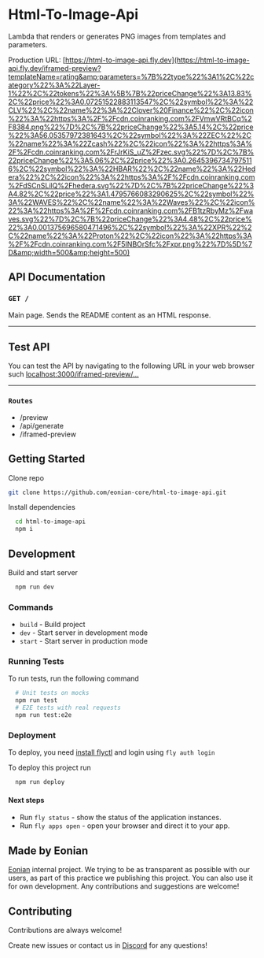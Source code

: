 # Html-To-Image-Api

Lambda that renders or generates PNG images from templates and parameters.

Production URL: [https://html-to-image-api.fly.dev](https://html-to-image-api.fly.dev/iframed-preview?templateName=rating&amp;parameters=%7B%22type%22%3A1%2C%22category%22%3A%22Layer-1%22%2C%22tokens%22%3A%5B%7B%22priceChange%22%3A13.83%2C%22price%22%3A0.07251522883113547%2C%22symbol%22%3A%22CLV%22%2C%22name%22%3A%22Clover%20Finance%22%2C%22icon%22%3A%22https%3A%2F%2Fcdn.coinranking.com%2FVmwVRtBCq%2F8384.png%22%7D%2C%7B%22priceChange%22%3A5.14%2C%22price%22%3A56.05357972381643%2C%22symbol%22%3A%22ZEC%22%2C%22name%22%3A%22Zcash%22%2C%22icon%22%3A%22https%3A%2F%2Fcdn.coinranking.com%2FrJrKiS_uZ%2Fzec.svg%22%7D%2C%7B%22priceChange%22%3A5.06%2C%22price%22%3A0.26453967347975116%2C%22symbol%22%3A%22HBAR%22%2C%22name%22%3A%22Hedera%22%2C%22icon%22%3A%22https%3A%2F%2Fcdn.coinranking.com%2FdSCnSLilQ%2Fhedera.svg%22%7D%2C%7B%22priceChange%22%3A4.82%2C%22price%22%3A1.4795766083290625%2C%22symbol%22%3A%22WAVES%22%2C%22name%22%3A%22Waves%22%2C%22icon%22%3A%22https%3A%2F%2Fcdn.coinranking.com%2FB1tzRbyMz%2Fwaves.svg%22%7D%2C%7B%22priceChange%22%3A4.48%2C%22price%22%3A0.001375696580471496%2C%22symbol%22%3A%22XPR%22%2C%22name%22%3A%22Proton%22%2C%22icon%22%3A%22https%3A%2F%2Fcdn.coinranking.com%2F5INBOrSfc%2Fxpr.png%22%7D%5D%7D&amp;width=500&amp;height=500)

## API Documentation

### `GET /`

Main page. Sends the README content as an HTML response.

---

## Test API

You can test the API by navigating to the following URL in your web browser such [localhost:3000/iframed-preview/...](http://localhost:3000/iframed-preview?templateName=rating&amp;parameters=%7B%22type%22%3A1%2C%22category%22%3A%22Layer-1%22%2C%22tokens%22%3A%5B%7B%22priceChange%22%3A13.83%2C%22price%22%3A0.07251522883113547%2C%22symbol%22%3A%22CLV%22%2C%22name%22%3A%22Clover%20Finance%22%2C%22icon%22%3A%22https%3A%2F%2Fcdn.coinranking.com%2FVmwVRtBCq%2F8384.png%22%7D%2C%7B%22priceChange%22%3A5.14%2C%22price%22%3A56.05357972381643%2C%22symbol%22%3A%22ZEC%22%2C%22name%22%3A%22Zcash%22%2C%22icon%22%3A%22https%3A%2F%2Fcdn.coinranking.com%2FrJrKiS_uZ%2Fzec.svg%22%7D%2C%7B%22priceChange%22%3A5.06%2C%22price%22%3A0.26453967347975116%2C%22symbol%22%3A%22HBAR%22%2C%22name%22%3A%22Hedera%22%2C%22icon%22%3A%22https%3A%2F%2Fcdn.coinranking.com%2FdSCnSLilQ%2Fhedera.svg%22%7D%2C%7B%22priceChange%22%3A4.82%2C%22price%22%3A1.4795766083290625%2C%22symbol%22%3A%22WAVES%22%2C%22name%22%3A%22Waves%22%2C%22icon%22%3A%22https%3A%2F%2Fcdn.coinranking.com%2FB1tzRbyMz%2Fwaves.svg%22%7D%2C%7B%22priceChange%22%3A4.48%2C%22price%22%3A0.001375696580471496%2C%22symbol%22%3A%22XPR%22%2C%22name%22%3A%22Proton%22%2C%22icon%22%3A%22https%3A%2F%2Fcdn.coinranking.com%2F5INBOrSfc%2Fxpr.png%22%7D%5D%7D&amp;width=500&amp;height=500)

---

### `Routes`
* /preview
* /api/generate
* /iframed-preview

## Getting Started

Clone repo

```bash
git clone https://github.com/eonian-core/html-to-image-api.git
```

Install dependencies

```bash
  cd html-to-image-api
  npm i 
```

## Development

Build and start server

```bash
  npm run dev
```

### Commands

- `build` - Build project
- `dev` - Start server in development mode
- `start` - Start server in production mode

### Running Tests

To run tests, run the following command

```bash
  # Unit tests on mocks
  npm run test
  # E2E tests with real requests
  npm run test:e2e
```

### Deployment

To deploy, you need [install flyctl](https://fly.io/docs/hands-on/install-flyctl/) and login using `fly auth login`

To deploy this project run

```bash
  npm run deploy
```

#### Next steps

- Run `fly status` - show the status of the application instances.
- Run `fly apps open` - open your browser and direct it to your app.

## Made by Eonian

[Eonian](https://eonian.finance) internal project. We trying to be as transparent as possible with our users, as part of this practice we publishing this project.
You can also use it for own development. Any contributions and suggestions are welcome!

## Contributing

Contributions are always welcome!

Create new issues or contact us in [Discord](https://discord.gg/8mcUPPYJmj) for any questions!
